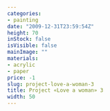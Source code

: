 ```yaml
---
categories:
- painting
date: "2009-12-31T23:59:54Z"
height: 70
inStock: false
isVisible: false
mainImage: ""
materials:
- acrylic
- paper
price: -1
slug: project-love-a-woman-3
title: Project «Love a woman» 3
width: 50
---
```


